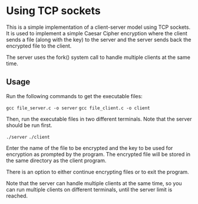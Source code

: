 # Using TCP sockets

This is a simple implementation of a client-server model using TCP sockets. It is used to implement a simple Caesar Cipher encryption where the client sends a file (along with the key) to the server and the server sends back the encrypted file to the client.

The server uses the fork() system call to handle multiple clients at the same time.

## Usage

Run the following commands to get the executable files:

```gcc file_server.c -o server```
```gcc file_client.c -o client```

Then, run the executable files in two different terminals. Note that the server should be run first.

```./server```
```./client```

Enter the name of the file to be encrypted and the key to be used for encryption as prompted by the program. The encrypted file will be stored in the same directory as the client program.

There is an option to either continue encrypting files or to exit the program. 

Note that the server can handle multiple clients at the same time, so you can run multiple clients on different terminals, until the server limit is reached.
